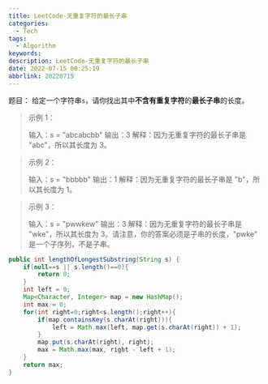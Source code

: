 ```yaml
---
title: LeetCode-无重复字符的最长子串
categories: 
  - Tech
tags: 
  - Algorithm
keywords: 
description: LeetCode-无重复字符的最长子串
date: 2022-07-15 00:25:19
abbrlink: 20220715
---
```


题目：
给定一个字符串`s`，请你找出其中**不含有重复字符**的**最长子串**的长度。

> 示例 1：
>
> 输入：s = "abcabcbb"
> 输出：3 
> 解释：因为无重复字符的最长子串是 "abc"，所以其长度为 3。



> 示例 2：
>
> 输入：s = "bbbbb"
> 输出：1
> 解释：因为无重复字符的最长子串是 "b"，所以其长度为 1。



> 示例 3：
>
> 输入：s = "pwwkew"
> 输出：3
> 解释：因为无重复字符的最长子串是 "wke"，所以其长度为 3。请注意，你的答案必须是子串的长度，"pwke" 是一个子序列，不是子串。



```java
public int lengthOfLongestSubstring(String s) {
    if(null==s || s.length()==0){
        return 0;
    }
    int left = 0;
    Map<Character, Integer> map = new HashMap();
    int max = 0;
    for(int right=0;right<s.length();right++){
        if(map.containsKey(s.charAt(right))){
            left = Math.max(left, map.get(s.charAt(right)) + 1);
        }
        map.put(s.charAt(right), right);
        max = Math.max(max, right - left + 1);
    }
    return max;
}
```

